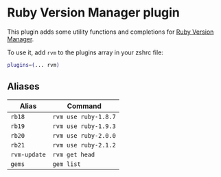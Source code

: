 # Ruby Version Manager plugin

This plugin adds some utility functions and completions for [Ruby Version Manager](https://rvm.io/).

To use it, add `rvm` to the plugins array in your zshrc file:

```zsh
plugins=(... rvm)
```

## Aliases

| Alias          | Command              |
|----------------|----------------------|
| `rb18`         | `rvm use ruby-1.8.7` |
| `rb19`         | `rvm use ruby-1.9.3` |
| `rb20`         | `rvm use ruby-2.0.0` |
| `rb21`         | `rvm use ruby-2.1.2` |
| `rvm-update`   | `rvm get head`       |
| `gems`         | `gem list`           |
